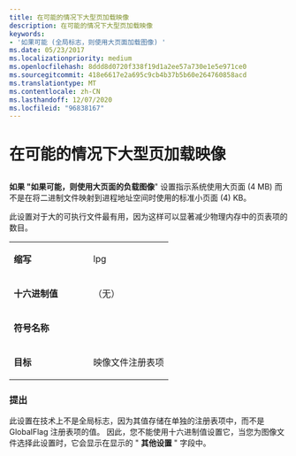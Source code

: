 ```yaml
---
title: 在可能的情况下大型页加载映像
description: 在可能的情况下大型页加载映像
keywords:
- '如果可能 (全局标志，则使用大页面加载图像) '
ms.date: 05/23/2017
ms.localizationpriority: medium
ms.openlocfilehash: 8ddd8d0720f338f19d1a2ee57a730e1e5e971ce0
ms.sourcegitcommit: 418e6617e2a695c9cb4b37b5b60e264760858acd
ms.translationtype: MT
ms.contentlocale: zh-CN
ms.lasthandoff: 12/07/2020
ms.locfileid: "96838167"
---
```

# <a name="load-image-using-large-pages-if-possible"></a>在可能的情况下大型页加载映像


## <span id="ddk_load_image_using_large_pages_if_possible_dtools"></span><span id="DDK_LOAD_IMAGE_USING_LARGE_PAGES_IF_POSSIBLE_DTOOLS"></span>


**如果 "如果可能，则使用大页面的负载图像**" 设置指示系统使用大页面 (4 MB) 而不是在将二进制文件映射到进程地址空间时使用的标准小页面 (4) KB。

此设置对于大的可执行文件最有用，因为这样可以显著减少物理内存中的页表项的数目。

<table>
<colgroup>
<col width="50%" />
<col width="50%" />
</colgroup>
<tbody>
<tr class="odd">
<td align="left"><p><strong>缩写</strong></p></td>
<td align="left"><p>lpg</p></td>
</tr>
<tr class="even">
<td align="left"><p><strong>十六进制值</strong></p></td>
<td align="left"><p>（无）</p></td>
</tr>
<tr class="odd">
<td align="left"><p><strong>符号名称</strong></p></td>
<td align="left"></td>
</tr>
<tr class="even">
<td align="left"><p><strong>目标</strong></p></td>
<td align="left"><p>映像文件注册表项</p></td>
</tr>
</tbody>
</table>

 

### <a name="span-idcommentsspanspan-idcommentsspancomments"></a><span id="comments"></span><span id="COMMENTS"></span>提出

此设置在技术上不是全局标志，因为其值存储在单独的注册表项中，而不是 GlobalFlag 注册表项的值。 因此，您不能使用十六进制值设置它，当您为图像文件选择此设置时，它会显示在显示的 " **其他设置** " 字段中。

 

 





